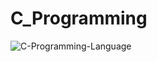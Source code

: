 # C_Programming
![C-Programming-Language](https://user-images.githubusercontent.com/99426684/237000910-b993e16b-3ceb-4671-ba0e-b974ab930321.png)
